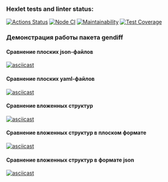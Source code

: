 ### Hexlet tests and linter status:
[![Actions Status](https://github.com/aranida14/backend-project-46/workflows/hexlet-check/badge.svg)](https://github.com/aranida14/backend-project-46/actions)
[![Node CI](https://github.com/aranida14/backend-project-46/actions/workflows/nodejs.yml/badge.svg)](https://github.com/aranida14/backend-project-46/actions/workflows/nodejs.yml)
[![Maintainability](https://api.codeclimate.com/v1/badges/58f7d8c73ce77309f424/maintainability)](https://codeclimate.com/github/aranida14/backend-project-46/maintainability)
[![Test Coverage](https://api.codeclimate.com/v1/badges/58f7d8c73ce77309f424/test_coverage)](https://codeclimate.com/github/aranida14/backend-project-46/test_coverage)
### Демонстрация работы пакета gendiff
#### Сравнение плоских json-файлов
[![asciicast](https://asciinema.org/a/aG5fLP8d6vAbK7wVyo23ZLDmE.svg)](https://asciinema.org/a/aG5fLP8d6vAbK7wVyo23ZLDmE)
#### Сравнение плоских yaml-файлов
[![asciicast](https://asciinema.org/a/5qZOR0dEm1wYMBLErSzf6lJ91.svg)](https://asciinema.org/a/5qZOR0dEm1wYMBLErSzf6lJ91)
#### Сравнение вложенных структур
[![asciicast](https://asciinema.org/a/GBbd4nzvJVN2zJ8CfUHs5KUxj.svg)](https://asciinema.org/a/GBbd4nzvJVN2zJ8CfUHs5KUxj)
#### Сравнение вложенных структур в плоском формате
[![asciicast](https://asciinema.org/a/R4F4ybme7Eq0EbmJAPhGI1UJP.svg)](https://asciinema.org/a/R4F4ybme7Eq0EbmJAPhGI1UJP)
#### Сравнение вложенных структур в формате json
[![asciicast](https://asciinema.org/a/yBglEDBYfiIFADATReWMzBWe2.svg)](https://asciinema.org/a/yBglEDBYfiIFADATReWMzBWe2)
